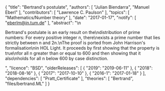 {
    "title": "Bertrand's postulate",
    "authors": [
        "Julian Biendarra",
        "Manuel Eberl"
    ],
    "contributors": [
        "Lawrence C. Paulson"
    ],
    "topics": [
        "Mathematics/Number theory"
    ],
    "date": "2017-01-17",
    "notify": [
        "eberlm@in.tum.de"
    ],
    "abstract": "\n<p>Bertrand's postulate is an early result on the\ndistribution of prime numbers: For every positive integer n, there\nexists a prime number that lies strictly between n and 2n.\nThe proof is ported from John Harrison's formalisation\nin HOL Light. It proceeds by first showing that the property is true\nfor all n greater than or equal to 600 and then showing that it also\nholds for all n below 600 by case distinction. </p>",
    "licence": "BSD",
    "olderReleases": [
        {
            "2019": "2019-06-11"
        },
        {
            "2018": "2018-08-16"
        },
        {
            "2017": "2017-10-10"
        },
        {
            "2016-1": "2017-01-18"
        }
    ],
    "dependencies": [
        "Pratt_Certificate"
    ],
    "theories": [
        "Bertrand",
        "files/bertrand.ML"
    ]
}